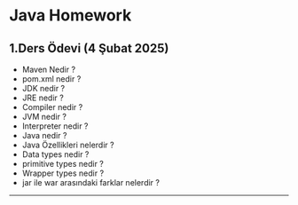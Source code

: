 # Java Homework

## 1.Ders Ödevi (4 Şubat 2025)

- Maven Nedir ?
- pom.xml nedir ?
- JDK nedir ?
- JRE nedir ?
- Compiler nedir ?
- JVM nedir ?
- Interpreter nedir ?
- Java nedir ?
- Java Özellikleri nelerdir ?
- Data types nedir ?
- primitive types nedir ?
- Wrapper types nedir ?
- jar ile war arasındaki farklar nelerdir ?

---